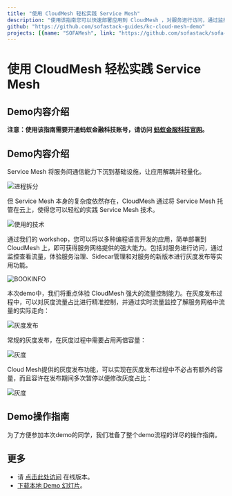 ```yaml
---
title: "使用 CloudMesh 轻松实践 Service Mesh"
description: "使用该指南您可以快速部署应用到 CloudMesh ，对服务进行访问，通过监控查看流量，体验服务治理、Sidecar管理和对服务的新版本进行灰度发布等实用功能。"
github: "https://github.com/sofastack-guides/kc-cloud-mesh-demo"
projects: [{name: "SOFAMesh", link: "https://github.com/sofastack/sofa-mesh"}]
---
```

# 使用 CloudMesh 轻松实践 Service Mesh

## Demo内容介绍

**注意：使用该指南需要开通蚂蚁金融科技账号，请访问 [蚂蚁金服科技官网](https://tech.antfin.com/)。**

## Demo内容介绍

Service Mesh 将服务间通信能力下沉到基础设施，让应用解耦并轻量化。

![进程拆分](https://gw.alipayobjects.com/mdn/rms_631dea/afts/img/A*sU9uRZHdKxIAAAAAAAAAAABkARQnAQ)

但 Service Mesh 本身的复杂度依然存在，CloudMesh 通过将 Service Mesh 托管在云上，使得您可以轻松的实践 Service Mesh 技术。

![使用的技术](https://gw.alipayobjects.com/mdn/rms_631dea/afts/img/A*cfXeT5aA_p0AAAAAAAAAAABkARQnAQ)

通过我们的 workshop，您可以将以多种编程语言开发的应用，简单部署到 CloudMesh 上，即可获得服务网格提供的强大能力。包括对服务进行访问，通过监控查看流量，体验服务治理、Sidecar管理和对服务的新版本进行灰度发布等实用功能。

![BOOKINFO](https://gw.alipayobjects.com/mdn/rms_631dea/afts/img/A*A1mgR7I9RQMAAAAAAAAAAABkARQnAQ)

本次demo中，我们将重点体验 CloudMesh 强大的流量控制能力。在灰度发布过程中，可以对灰度流量占比进行精准控制，并通过实时流量监控了解服务网格中流量的实际走向：

![灰度发布](https://gw.alipayobjects.com/mdn/rms_631dea/afts/img/A*SyIGTqvtIfcAAAAAAAAAAABkARQnAQ)

常规的灰度发布，在灰度过程中需要占用两倍容量：

![灰度](https://gw.alipayobjects.com/mdn/rms_631dea/afts/img/A*8MXfQorNe6AAAAAAAAAAAABkARQnAQ)

Cloud Mesh提供的灰度发布功能，可以实现在灰度发布过程中不必占有额外的容量，而且容许在发布期间多次暂停以便修改灰度占比：

![灰度](https://gw.alipayobjects.com/mdn/rms_631dea/afts/img/A*JRTmR4YUZ0kAAAAAAAAAAABkARQnAQ)

## Demo操作指南

为了方便参加本次demo的同学，我们准备了整个demo流程的详尽的操作指南。

## 更多

- 请 [点击此处访问](https://www.sofastack.tech/cloud-mesh-demo/) 在线版本。
- [下载本地 Demo 幻灯片](https://gw.alipayobjects.com/os/basement_prod/2927b0a3-670a-4fd2-992c-115a6785c7c9.pdf)。
